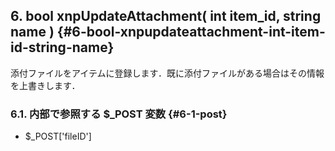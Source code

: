 ## 6\. bool xnpUpdateAttachment( int item_id, string name ) {#6-bool-xnpupdateattachment-int-item-id-string-name}

添付ファイルをアイテムに登録します．既に添付ファイルがある場合はその情報を上書きします．

### 6.1\. 内部で参照する $_POST 変数 {#6-1-post}

*   $_POST[&#039;fileID&#039;]